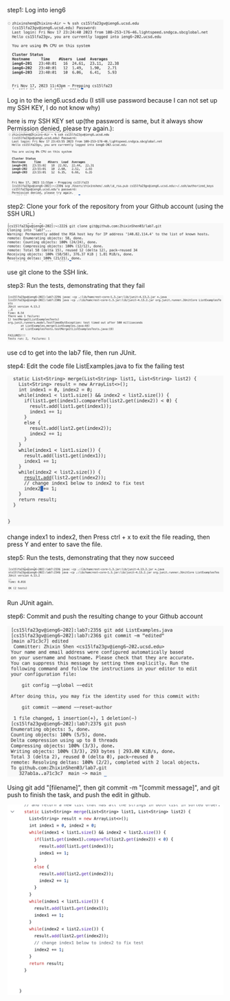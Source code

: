 step1: Log into ieng6

![Image](lab4-2.png)

Log in to the ieng6.ucsd.edu (I still use password because I can not set up my SSH KEY, I do not know why)

here is my SSH KEY set up(the password is same, but it always show Permission denied, please try again.): 
![Image](lab4-9.png)


step2: Clone your fork of the repository from your Github account (using the SSH URL)

![Image](lab4-3.png)

use git clone to the SSH link.

step3: Run the tests, demonstrating that they fail

![Image](lab4-4.png)

use cd to get into the lab7 file, then run JUnit.

step4: Edit the code file ListExamples.java to fix the failing test

![Image](lab4-5.png)

change index1 to index2, then Press ctrl + x to exit the file reading, then press Y and enter to save the file.

step5: Run the tests, demonstrating that they now succeed

![Image](lab4-6.png)

Run JUnit again.

step6: Commit and push the resulting change to your Github account

![Image](lab4-7.png)

Using git add "[filename]", then git commit -m "[commit message]", and git push to finish the task, and push the edit in github.

![Image](lab4-8.png)

